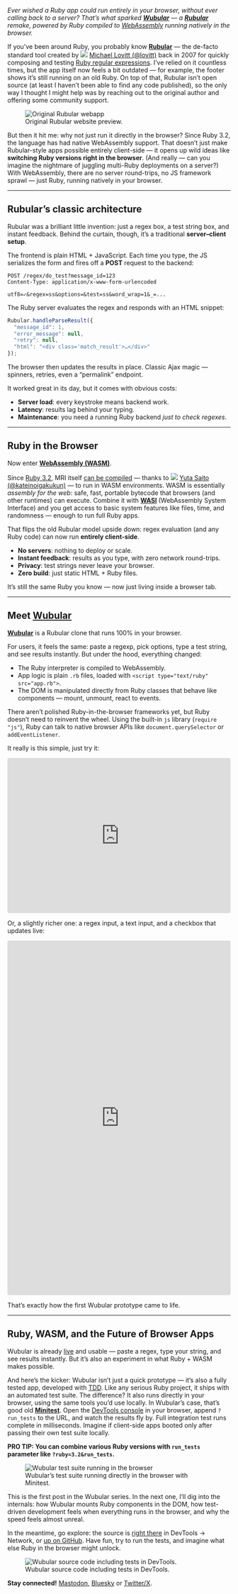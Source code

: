 *Ever wished a Ruby app could run entirely in your browser, without ever calling back to a server? That’s what sparked [**Wubular**](https://rubyelders.github.io/wubular) — a [**Rubular**](https://rubular.com/) remake, powered by Ruby compiled to [WebAssembly](https://webassembly.org/) running natively in the browser.*

If you’ve been around Ruby, you probably know [**Rubular**](https://rubular.com/) — the de-facto standard tool created by <img src="https://avatars.githubusercontent.com/u/22803?v=4" class="avatar"> [Michael Lovitt (@lovitt)](https://github.com/lovitt) back in 2007 for quickly composing and testing [Ruby regular expressions](https://www.ruby-lang.org/en/). I’ve relied on it countless times, but the app itself now feels a bit outdated — for example, the footer shows it’s still running on an old Ruby. On top of that, Rubular isn’t open source (at least I haven’t been able to find any code published), so the only way I thought I might help was by reaching out to the original author and offering some community support.

<figure>
  <picture>
    <img 
      src="/assets/img/writings/wubular_rubular.png" 
      alt="Original Rubular webapp" 
    >
  </picture>
  <figcaption>
    Original Rubular website preview.
  </figcaption>
</figure>

But then it hit me: why not just run it directly in the browser? Since Ruby 3.2, the language has had native WebAssembly support. That doesn’t just make Rubular-style apps possible entirely client-side — it opens up wild ideas like **switching Ruby versions right in the browser**. (And really — can you imagine the nightmare of juggling multi-Ruby deployments on a server?) With WebAssembly, there are no server round-trips, no JS framework sprawl — just Ruby, running natively in your browser.

---

## Rubular’s classic architecture

Rubular was a brilliant little invention: just a regex box, a test string box, and instant feedback. Behind the curtain, though, it’s a traditional **server–client setup**.

The frontend is plain HTML + JavaScript. Each time you type, the JS serializes the form and fires off a **POST** request to the backend:

```http
POST /regex/do_test?message_id=123
Content-Type: application/x-www-form-urlencoded

utf8=✓&regex=ss&options=&test=ss&word_wrap=1&_=...
```

The Ruby server evaluates the regex and responds with an HTML snippet:

```javascript
Rubular.handleParseResult({
  "message_id": 1,
  "error_message": null,
  "retry": null,
  "html": "<div class='match_result'>…</div>"
});
```

The browser then updates the results in place. Classic Ajax magic — spinners, retries, even a “permalink” endpoint.

It worked great in its day, but it comes with obvious costs:

* **Server load**: every keystroke means backend work.
* **Latency**: results lag behind your typing.
* **Maintenance**: you need a running Ruby backend *just to check regexes*.

---

## Ruby in the Browser

Now enter **[WebAssembly (WASM)](https://webassembly.org/)**.

Since [Ruby 3.2](https://www.ruby-lang.org/en/news/2022/12/25/ruby-3-2-0-released/), MRI itself [can be compiled](https://github.com/ruby/ruby/pull/5407) — thanks to <img src="https://avatars.githubusercontent.com/u/11702759?v=4" class="avatar"> [Yuta Saito (@kateinoigakukun)](https://github.com/kateinoigakukun) — to run in WASM environments. WASM is essentially *assembly for the web*: safe, fast, portable bytecode that browsers (and other runtimes) can execute. Combine it with [**WASI**](https://wasi.dev/) (WebAssembly System Interface) and you get access to basic system features like files, time, and randomness — enough to run full Ruby apps.

That flips the old Rubular model upside down: regex evaluation (and any Ruby code) can now run **entirely client-side**.

* **No servers**: nothing to deploy or scale.
* **Instant feedback**: results as you type, with zero network round-trips.
* **Privacy**: test strings never leave your browser.
* **Zero build**: just static HTML + Ruby files.

It’s still the same Ruby you know — now just living inside a browser tab.

---

## Meet [Wubular](https://rubyelders.github.io/wubular)

[**Wubular**](https://rubyelders.github.io/wubular) is a Rubular clone that runs 100% in your browser.

For users, it feels the same: paste a regexp, pick options, type a test string, and see results instantly. But under the hood, everything changed:

* The Ruby interpreter is compiled to WebAssembly.
* App logic is plain `.rb` files, loaded with `<script type="text/ruby" src="app.rb">`.
* The DOM is manipulated directly from Ruby classes that behave like components — mount, unmount, react to events.

There aren’t polished Ruby-in-the-browser frameworks yet, but Ruby doesn’t need to reinvent the wheel. Using the built-in `js` library (`require "js"`), Ruby can talk to native browser APIs like `document.querySelector` or `addEventListener`.

It really is this simple, just try it:

<iframe src="https://codesandbox.io/embed/xpjsns?view=split&module=%2Findex.html&editorsize=65&runonclick=1&hidenavigation=1"
     style="width:100%; height: 350px; border:0; border-radius: 4px; overflow:hidden;"
     title="ruby-wasm-hello-world"
     allow="accelerometer; ambient-light-sensor; camera; encrypted-media; geolocation; gyroscope; hid; microphone; midi; payment; usb; vr; xr-spatial-tracking"
     sandbox="allow-forms allow-modals allow-popups allow-presentation allow-same-origin allow-scripts"
   ></iframe>

Or, a slightly richer one: a regex input, a text input, and a checkbox that updates live:

<iframe src="https://codesandbox.io/embed/nlwj4q?view=split&module=%2Findex.html&editorsize=65&runonclick=1&hidenavigation=1"
     style="width:100%; height: 800px; border:0; border-radius: 4px; overflow:hidden;"
     title="ruby-wasm-hello-world"
     allow="accelerometer; ambient-light-sensor; camera; encrypted-media; geolocation; gyroscope; hid; microphone; midi; payment; usb; vr; xr-spatial-tracking"
     sandbox="allow-forms allow-modals allow-popups allow-presentation allow-same-origin allow-scripts"
   ></iframe>

That’s exactly how the first Wubular prototype came to life.

---

## Ruby, WASM, and the Future of Browser Apps

Wubular is already [live](https://rubyelders.github.io/wubular) and usable — paste a regex, type your string, and see results instantly. But it’s also an experiment in what Ruby + WASM makes possible.

And here’s the kicker: Wubular isn’t just a quick prototype — it’s also a fully tested app, developed with [TDD](https://en.wikipedia.org/wiki/Test-driven_development). Like any serious Ruby project, it ships with an automated test suite. The difference? It also runs directly in your browser, using the same tools you’d use locally. In Wubular’s case, that’s good old [**Minitest**](https://github.com/minitest/minitest/). Open the [DevTools console](https://en.wikipedia.org/wiki/Web_development_tools) in your browser, append `?run_tests` to the URL, and watch the results fly by. Full integration test runs complete in milliseconds. Imagine if client-side apps booted only after passing their own test suite locally.

**PRO TIP: You can combine various Ruby versions with `run_tests` parameter like `?ruby=3.2&run_tests`.**

<figure>
  <picture>
    <img 
      src="/assets/img/writings/wubular_minitest_browser.png" 
      alt="Wubular test suite running in the browser" 
    >
  </picture>
  <figcaption>
    Wubular’s test suite running directly in the browser with Minitest.
  </figcaption>
</figure>

This is the first post in the Wubular series. In the next one, I’ll dig into the internals: how Wubular mounts Ruby components in the DOM, how test-driven development feels when everything runs in the browser, and why the speed feels almost unreal.

In the meantime, go explore: the source is [right there](https://rubyelders.github.io/wubular) in DevTools → Network, or [up on GitHub](https://github.com/RubyElders/wubular). Have fun, try to run the tests, and imagine what else Ruby in the browser might unlock.

<figure>
  <picture>
    <img
      src="/assets/img/writings/wubular_inspector.png"
      Alt="Wubular source code including tests in DevTools."
    >
  </picture>
  <figcaption>
    Wubular source code including tests in DevTools.
  </figcaption>
</figure>

**Stay connected!** [Mastodon](https://ruby.social/@rubyelders), [Bluesky](https://rubyelders.bsky.social) or [Twitter/X](https://x.com/RubyElders).

